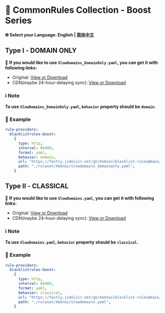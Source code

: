 # 📜 CommonRules Collection - Boost Series  
**🌐 Select your Language: English | [简体中文](README_CN.md)**  
## Type Ⅰ - DOMAIN ONLY  
🔗 **If you would like to use `SlowDomains_DomainOnly.yaml`, you can get it with following links:**  
- Original: [View or Download](https://raw.githubusercontent.com/Xeknoz/blacklist-rules/main/Common/Boost/Clash/SlowDomains_DomainOnly.yaml)  
- CDN(maybe 24-hour-delaying sync): [View or Download](https://fastly.jsdelivr.net/gh/Xeknoz/blacklist-rules@main/Common/Boost/Clash/SlowDomains_DomainOnly.yaml)
### ℹ️ Note  
**To use `SlowDomains_DomainOnly.yaml`, `behavior` property should be `domain`.**  
### 📝 Example  
```yaml
rule-providers:
  blacklistrules-boost:
    {
      type: http,
      interval: 86400,
      format: yaml,
      behavior: domain,
      url: "https://fastly.jsdelivr.net/gh/Xeknoz/blacklist-rules@main/Common/Boost/Clash/SlowDomains_DomainOnly.yaml",
      path: "./ruleset/Xeknoz/slowdomains_domainonly.yaml",
    }
```  
## Type Ⅱ - CLASSICAL  
🔗 **If you would like to use `SlowDomains.yaml`, you can get it with following links:**  
- Original: [View or Download](https://raw.githubusercontent.com/Xeknoz/blacklist-rules/main/Common/Boost/Clash/SlowDomains.yaml)  
- CDN(maybe 24-hour-delaying sync): [View or Download](https://fastly.jsdelivr.net/gh/Xeknoz/blacklist-rules@main/Common/Boost/Clash/SlowDomains.yaml)  
### ℹ️ Note  
**To use `SlowDomains.yaml`, `behavior` property should be `classical`.**  
### 📝 Example  
```yaml
rule-providers:
  blacklistrules-boost:
    {
      type: http,
      interval: 86400,
      format: yaml,
      behavior: classical,
      url: "https://fastly.jsdelivr.net/gh/Xeknoz/blacklist-rules@main/Common/Boost/Clash/SlowDomains_DomainOnly.yaml",
      path: "./ruleset/Xeknoz/slowdomains.yaml",
    }
```

